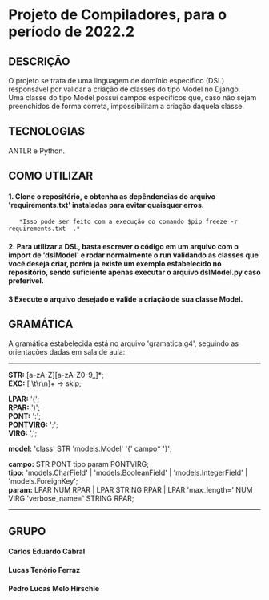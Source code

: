 # Projeto de Compiladores, para o período de 2022.2

## DESCRIÇÃO
O projeto se trata de uma linguagem de domínio específico (DSL) responsável por validar a criação de classes do tipo Model no Django.                              
Uma classe do tipo Model possui campos específicos que, caso não sejam preenchidos de forma correta, impossibilitam a criação daquela classe.                       

## TECNOLOGIAS
ANTLR e Python.

## COMO UTILIZAR
#### **1.** Clone o repositório, e obtenha as depêndencias do arquivo 'requirements.txt' instaladas para evitar quaisquer erros.       
       *Isso pode ser feito com a execução do comando $pip freeze -r requirements.txt  .*      
#### **2.** Para utilizar a DSL, basta escrever o código em um arquivo com o import de 'dslModel' e rodar normalmente o run validando as classes que você deseja criar, porém já    existe um exemplo estabelecido no repositório, sendo suficiente apenas executar o arquivo dslModel.py caso preferível.     
#### **3** Execute o arquivo desejado e valide a criação de sua classe Model.

## GRAMÁTICA
A gramática estabelecida está no arquivo 'gramatica.g4', seguindo as orientações dadas em sala de aula:        

--------------------------------------------------------------------------------------------------      
**STR:** [a-zA-Z][a-zA-Z0-9_]*;      
**EXC:** [ \t\r\n]+ -> skip;      
     
**LPAR:** '(';     
**RPAR:** ')';    
**PONT:** ':';    
**PONTVIRG:** ';';     
**VIRG:** ',';     
      
**model:** 'class' STR 'models.Model' '{' campo* '}';       
       
**campo:** STR PONT tipo param PONTVIRG;         
**tipo:** 'models.CharField'  | 'models.BooleanField' | 'models.IntegerField' | 'models.ForeignKey';       
**param:** LPAR NUM RPAR | LPAR STRING RPAR | LPAR 'max_length=' NUM VIRG 'verbose_name=' STRING RPAR;        

--------------------------------------------------------------------------------------------------
      
## GRUPO
#### Carlos Eduardo Cabral     
#### Lucas Tenório Ferraz     
#### Pedro Lucas Melo Hirschle      
